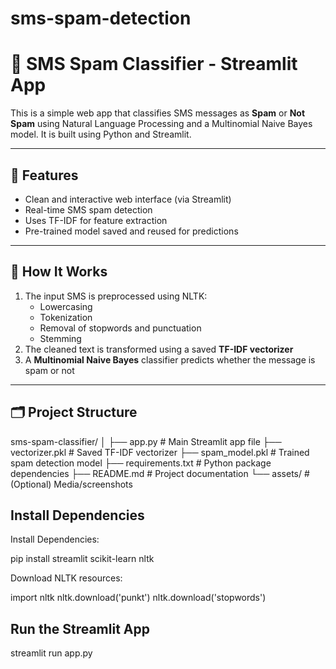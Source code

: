 # sms-spam-detection
# 📩 SMS Spam Classifier - Streamlit App

This is a simple web app that classifies SMS messages as **Spam** or **Not Spam** using Natural Language Processing and a Multinomial Naive Bayes model. It is built using Python and Streamlit.

---

## 🚀 Features

- Clean and interactive web interface (via Streamlit)
- Real-time SMS spam detection
- Uses TF-IDF for feature extraction
- Pre-trained model saved and reused for predictions

---

## 🧠 How It Works

1. The input SMS is preprocessed using NLTK:
   - Lowercasing
   - Tokenization
   - Removal of stopwords and punctuation
   - Stemming
2. The cleaned text is transformed using a saved **TF-IDF vectorizer**
3. A **Multinomial Naive Bayes** classifier predicts whether the message is spam or not

---

## 🗂️ Project Structure

sms-spam-classifier/
│
├── app.py # Main Streamlit app file
├── vectorizer.pkl # Saved TF-IDF vectorizer
├── spam_model.pkl # Trained spam detection model
├── requirements.txt # Python package dependencies
├── README.md # Project documentation
└── assets/ # (Optional) Media/screenshots
## Install Dependencies
Install Dependencies:

pip install streamlit scikit-learn nltk

Download NLTK resources:

import nltk
nltk.download('punkt')
nltk.download('stopwords')
## Run the Streamlit App

streamlit run app.py
